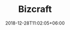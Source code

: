 ---
title: "Bizcraft"
date: 2018-12-28T11:02:05+06:00 
# type don't remove or customize
type : "docs"
---